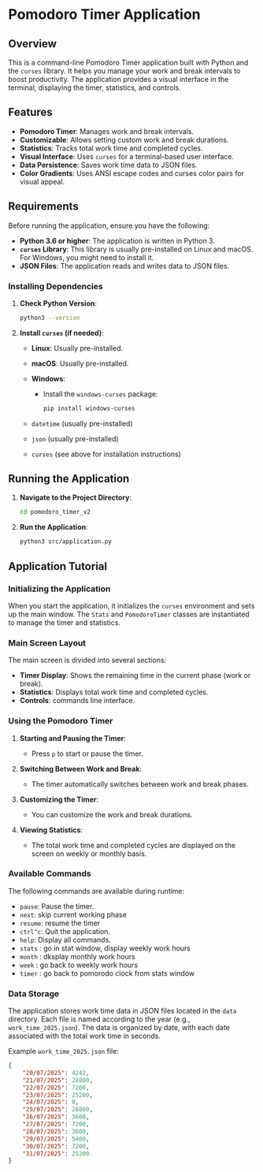 # Pomodoro Timer Application

## Overview

This is a command-line Pomodoro Timer application built with Python and the `curses` library. It helps you manage your work and break intervals to boost productivity. The application provides a visual interface in the terminal, displaying the timer, statistics, and controls.

## Features

*   **Pomodoro Timer**: Manages work and break intervals.
*   **Customizable**: Allows setting custom work and break durations.
*   **Statistics**: Tracks total work time and completed cycles.
*   **Visual Interface**: Uses `curses` for a terminal-based user interface.
*   **Data Persistence**: Saves work time data to JSON files.
*   **Color Gradients**: Uses ANSI escape codes and curses color pairs for visual appeal.

## Requirements

Before running the application, ensure you have the following:

*   **Python 3.6 or higher**: The application is written in Python 3.
*   **`curses` Library**: This library is usually pre-installed on Linux and macOS. For Windows, you might need to install it.
*   **JSON Files**: The application reads and writes data to JSON files.

### Installing Dependencies

1.  **Check Python Version**:

    ```bash
    python3 --version
    ```

2.  **Install `curses` (if needed)**:

    *   **Linux**: Usually pre-installed.
    *   **macOS**: Usually pre-installed.
    *   **Windows**:

        *   Install the `windows-curses` package:

            ```bash
            pip install windows-curses
            ```

    *   `datetime` (usually pre-installed)
    *   `json` (usually pre-installed)
    *   `curses` (see above for installation instructions)

## Running the Application

1.  **Navigate to the Project Directory**:

    ```bash
    cd pomodoro_timer_v2
    ```

2.  **Run the Application**:

    ```bash
    python3 src/application.py
    ```

## Application Tutorial

### Initializing the Application

When you start the application, it initializes the `curses` environment and sets up the main window. The `Stats` and `PomodoroTimer` classes are instantiated to manage the timer and statistics.

### Main Screen Layout

The main screen is divided into several sections:

*   **Timer Display**: Shows the remaining time in the current phase (work or break).
*   **Statistics**: Displays total work time and completed cycles.
*   **Controls**: commands line interface.

### Using the Pomodoro Timer

1.  **Starting and Pausing the Timer**:

    *   Press `p` to start or pause the timer.

2.  **Switching Between Work and Break**:

    *   The timer automatically switches between work and break phases.

3.  **Customizing the Timer**:

    *   You can customize the work and break durations.

4.  **Viewing Statistics**:

    *   The total work time and completed cycles are displayed on the screen on weekly or monthly basis.

### Available Commands

The following commands are available during runtime:

*   `pause`: Pause the timer.
*   `next`: skip current working phase
*   `resume`: resume the timer
*   `ctrl^c`: Quit the application.
*   `help`: Display all commands.
*   `stats` : go in stat window, display weekly work hours
*   `month` : dksplay monthly work hours
*   `week` : go back to weekly work hours
*   `timer` : go back to pomorodo clock from stats window

### Data Storage

The application stores work time data in JSON files located in the `data` directory. Each file is named according to the year (e.g., `work_time_2025.json`). The data is organized by date, with each date associated with the total work time in seconds.

Example `work_time_2025.json` file:

```json
{
    "20/07/2025": 4242,
    "21/07/2025": 28800,
    "22/07/2025": 7200,
    "23/07/2025": 25200,
    "24/07/2025": 0,
    "25/07/2025": 28800,
    "26/07/2025": 3600,
    "27/07/2025": 7200,
    "28/07/2025": 3600,
    "29/07/2025": 5400,
    "30/07/2025": 7200,
    "31/07/2025": 25200
}
